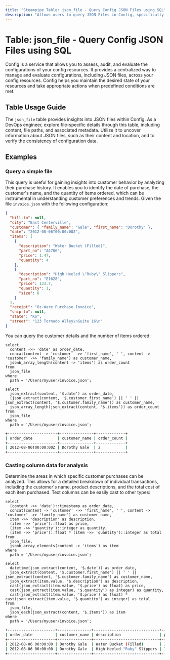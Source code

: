 ```yaml
---
title: "Steampipe Table: json_file - Query Config JSON Files using SQL"
description: "Allows users to query JSON Files in Config, specifically the file content in JSON format, providing insights into configuration data and potential inconsistencies."
---
```


# Table: json_file - Query Config JSON Files using SQL

Config is a service that allows you to assess, audit, and evaluate the configurations of your config resources. It provides a centralized way to manage and evaluate configurations, including JSON files, across your config resources. Config helps you maintain the desired state of your resources and take appropriate actions when predefined conditions are met.

## Table Usage Guide

The `json_file` table provides insights into JSON files within Config. As a DevOps engineer, explore file-specific details through this table, including content, file paths, and associated metadata. Utilize it to uncover information about JSON files, such as their content and location, and to verify the consistency of configuration data.

## Examples

### Query a simple file
This query is useful for gaining insights into customer behavior by analyzing their purchase history. It enables you to identify the date of purchase, the customer's name, and the quantity of items ordered, which can be instrumental in understanding customer preferences and trends.
Given the file `invoice.json` with the following configuration:

```json
{
  "bill-to": null,
  "city": "East Centerville",
  "customer": { "family_name": "Gale", "first_name": "Dorothy" },
  "date": "2012-08-06T00:00:00Z",
  "items": [
    {
      "description": "Water Bucket (Filled)",
      "part_no": "A4786",
      "price": 1.47,
      "quantity": 4
    },
    {
      "description": "High Heeled \"Ruby\" Slippers",
      "part_no": "E1628",
      "price": 133.7,
      "quantity": 1,
      "size": 8
    }
  ],
  "receipt": "Oz-Ware Purchase Invoice",
  "ship-to": null,
  "state": "KS",
  "street": "123 Tornado Alley\nSuite 16\n"
}
```

You can query the customer details and the number of items ordered:


```sql+postgres
select
  content ->> 'date' as order_date,
  concat(content -> 'customer' ->> 'first_name', ' ', content -> 'customer' ->> 'family_name') as customer_name,
  jsonb_array_length(content -> 'items') as order_count
from
  json_file
where
  path = '/Users/myuser/invoice.json';
```

```sql+sqlite
select
  json_extract(content, '$.date') as order_date,
  (json_extract(content, '$.customer.first_name') || ' ' || json_extract(content, '$.customer.family_name')) as customer_name,
  json_array_length(json_extract(content, '$.items')) as order_count
from
  json_file
where
  path = '/Users/myuser/invoice.json';
```

```sh
+----------------------+---------------+-------------+
| order_date           | customer_name | order_count |
+----------------------+---------------+-------------+
| 2012-08-06T00:00:00Z | Dorothy Gale  | 2           |
+----------------------+---------------+-------------+
```

### Casting column data for analysis
Determine the areas in which specific customer purchases can be analyzed. This allows for a detailed breakdown of individual transactions, including the customer's name, product descriptions, and the total cost of each item purchased.
Text columns can be easily cast to other types:


```sql+postgres
select
  (content ->> 'date')::timestamp as order_date,
  concat(content -> 'customer' ->> 'first_name', ' ', content -> 'customer' ->> 'family_name') as customer_name,
  item ->> 'description' as description,
  (item ->> 'price')::float as price,
  (item ->> 'quantity')::integer as quantity,
  (item ->> 'price')::float * (item ->> 'quantity')::integer as total
from
  json_file,
  jsonb_array_elements(content -> 'items') as item
where
  path = '/Users/myuser/invoice.json';
```

```sql+sqlite
select
  datetime(json_extract(content, '$.date')) as order_date,
  json_extract(content, '$.customer.first_name') || ' ' || json_extract(content, '$.customer.family_name') as customer_name,
  json_extract(item.value, '$.description') as description,
  cast(json_extract(item.value, '$.price') as float) as price,
  cast(json_extract(item.value, '$.quantity') as integer) as quantity,
  cast(json_extract(item.value, '$.price') as float) * cast(json_extract(item.value, '$.quantity') as integer) as total
from
  json_file,
  json_each(json_extract(content, '$.items')) as item
where
  path = '/Users/myuser/invoice.json';
```

```sh
+---------------------+---------------+-----------------------------+-------+----------+-------+
| order_date          | customer_name | description                 | price | quantity | total |
+---------------------+---------------+-----------------------------+-------+----------+-------+
| 2012-08-06 00:00:00 | Dorothy Gale  | Water Bucket (Filled)       | 1.47  | 4        | 5.88  |
| 2012-08-06 00:00:00 | Dorothy Gale  | High Heeled "Ruby" Slippers | 133.7 | 1        | 133.7 |
+---------------------+---------------+-----------------------------+-------+----------+-------+
```